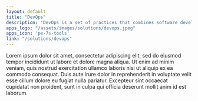 ```yaml
---
layout: default
title: "DevOps"
description: "DevOps is a set of practices that combines software development (Dev) and IT operations (Ops). It aims to shorten the systems development life cycle and provide continuous delivery with high software quality."
apps_logo: "/assets/images/solutions/devops.jpeg"
apps_icon: 'pe-7s-tools'
link: "/solutions/devops"
---
```

Lorem ipsum dolor sit amet, consectetur adipiscing elit, sed do eiusmod tempor incididunt ut labore et dolore magna aliqua. Ut enim ad minim veniam, quis nostrud exercitation ullamco laboris nisi ut aliquip ex ea commodo consequat. Duis aute irure dolor in reprehenderit in voluptate velit esse cillum dolore eu fugiat nulla pariatur. Excepteur sint occaecat cupidatat non proident, sunt in culpa qui officia deserunt mollit anim id est laborum.
